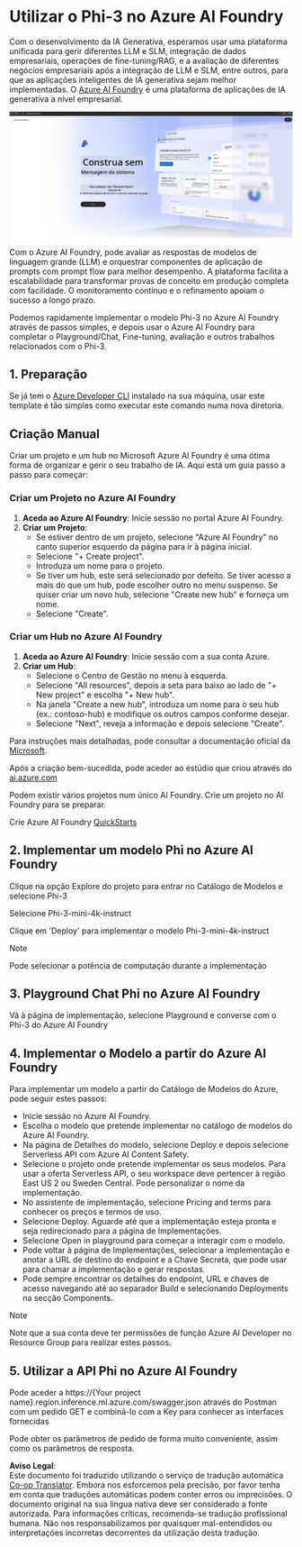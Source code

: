 <!--
CO_OP_TRANSLATOR_METADATA:
{
  "original_hash": "3a1e48b628022485aac989c9f733e792",
  "translation_date": "2025-07-17T05:22:39+00:00",
  "source_file": "md/02.QuickStart/AzureAIFoundry_QuickStart.md",
  "language_code": "pt"
}
-->
# **Utilizar o Phi-3 no Azure AI Foundry**

Com o desenvolvimento da IA Generativa, esperamos usar uma plataforma unificada para gerir diferentes LLM e SLM, integração de dados empresariais, operações de fine-tuning/RAG, e a avaliação de diferentes negócios empresariais após a integração de LLM e SLM, entre outros, para que as aplicações inteligentes de IA generativa sejam melhor implementadas. O [Azure AI Foundry](https://ai.azure.com) é uma plataforma de aplicações de IA generativa a nível empresarial.

![aistudo](../../../../translated_images/aifoundry_home.f28a8127c96c7d93d6fb1d0a69b635bc36834da1f0615d7d2b8be216021d9eeb.pt.png)

Com o Azure AI Foundry, pode avaliar as respostas de modelos de linguagem grande (LLM) e orquestrar componentes de aplicação de prompts com prompt flow para melhor desempenho. A plataforma facilita a escalabilidade para transformar provas de conceito em produção completa com facilidade. O monitoramento contínuo e o refinamento apoiam o sucesso a longo prazo.

Podemos rapidamente implementar o modelo Phi-3 no Azure AI Foundry através de passos simples, e depois usar o Azure AI Foundry para completar o Playground/Chat, Fine-tuning, avaliação e outros trabalhos relacionados com o Phi-3.

## **1. Preparação**

Se já tem o [Azure Developer CLI](https://learn.microsoft.com/azure/developer/azure-developer-cli/overview?WT.mc_id=aiml-138114-kinfeylo) instalado na sua máquina, usar este template é tão simples como executar este comando numa nova diretoria.

## Criação Manual

Criar um projeto e um hub no Microsoft Azure AI Foundry é uma ótima forma de organizar e gerir o seu trabalho de IA. Aqui está um guia passo a passo para começar:

### Criar um Projeto no Azure AI Foundry

1. **Aceda ao Azure AI Foundry**: Inicie sessão no portal Azure AI Foundry.
2. **Criar um Projeto**:
   - Se estiver dentro de um projeto, selecione "Azure AI Foundry" no canto superior esquerdo da página para ir à página inicial.
   - Selecione "+ Create project".
   - Introduza um nome para o projeto.
   - Se tiver um hub, este será selecionado por defeito. Se tiver acesso a mais do que um hub, pode escolher outro no menu suspenso. Se quiser criar um novo hub, selecione "Create new hub" e forneça um nome.
   - Selecione "Create".

### Criar um Hub no Azure AI Foundry

1. **Aceda ao Azure AI Foundry**: Inicie sessão com a sua conta Azure.
2. **Criar um Hub**:
   - Selecione o Centro de Gestão no menu à esquerda.
   - Selecione "All resources", depois a seta para baixo ao lado de "+ New project" e escolha "+ New hub".
   - Na janela "Create a new hub", introduza um nome para o seu hub (ex.: contoso-hub) e modifique os outros campos conforme desejar.
   - Selecione "Next", reveja a informação e depois selecione "Create".

Para instruções mais detalhadas, pode consultar a documentação oficial da [Microsoft](https://learn.microsoft.com/azure/ai-studio/how-to/create-projects).

Após a criação bem-sucedida, pode aceder ao estúdio que criou através do [ai.azure.com](https://ai.azure.com/)

Podem existir vários projetos num único AI Foundry. Crie um projeto no AI Foundry para se preparar.

Crie Azure AI Foundry [QuickStarts](https://learn.microsoft.com/azure/ai-studio/quickstarts/get-started-code)

## **2. Implementar um modelo Phi no Azure AI Foundry**

Clique na opção Explore do projeto para entrar no Catálogo de Modelos e selecione Phi-3

Selecione Phi-3-mini-4k-instruct

Clique em 'Deploy' para implementar o modelo Phi-3-mini-4k-instruct

> [!NOTE]
>
> Pode selecionar a potência de computação durante a implementação

## **3. Playground Chat Phi no Azure AI Foundry**

Vá à página de implementação, selecione Playground e converse com o Phi-3 do Azure AI Foundry

## **4. Implementar o Modelo a partir do Azure AI Foundry**

Para implementar um modelo a partir do Catálogo de Modelos do Azure, pode seguir estes passos:

- Inicie sessão no Azure AI Foundry.
- Escolha o modelo que pretende implementar no catálogo de modelos do Azure AI Foundry.
- Na página de Detalhes do modelo, selecione Deploy e depois selecione Serverless API com Azure AI Content Safety.
- Selecione o projeto onde pretende implementar os seus modelos. Para usar a oferta Serverless API, o seu workspace deve pertencer à região East US 2 ou Sweden Central. Pode personalizar o nome da implementação.
- No assistente de implementação, selecione Pricing and terms para conhecer os preços e termos de uso.
- Selecione Deploy. Aguarde até que a implementação esteja pronta e seja redirecionado para a página de Implementações.
- Selecione Open in playground para começar a interagir com o modelo.
- Pode voltar à página de Implementações, selecionar a implementação e anotar a URL de destino do endpoint e a Chave Secreta, que pode usar para chamar a implementação e gerar respostas.
- Pode sempre encontrar os detalhes do endpoint, URL e chaves de acesso navegando até ao separador Build e selecionando Deployments na secção Components.

> [!NOTE]
> Note que a sua conta deve ter permissões de função Azure AI Developer no Resource Group para realizar estes passos.

## **5. Utilizar a API Phi no Azure AI Foundry**

Pode aceder a https://{Your project name}.region.inference.ml.azure.com/swagger.json através do Postman com um pedido GET e combiná-lo com a Key para conhecer as interfaces fornecidas

Pode obter os parâmetros de pedido de forma muito conveniente, assim como os parâmetros de resposta.

**Aviso Legal**:  
Este documento foi traduzido utilizando o serviço de tradução automática [Co-op Translator](https://github.com/Azure/co-op-translator). Embora nos esforcemos pela precisão, por favor tenha em conta que traduções automáticas podem conter erros ou imprecisões. O documento original na sua língua nativa deve ser considerado a fonte autorizada. Para informações críticas, recomenda-se tradução profissional humana. Não nos responsabilizamos por quaisquer mal-entendidos ou interpretações incorretas decorrentes da utilização desta tradução.